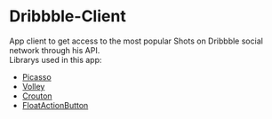# Dribbble-Client
App client to get access to the most popular Shots on Dribbble social network through his API.<br>
Librarys used in this app:
* <a href="http://square.github.io/picasso/">Picasso</a>
* <a href="https://developer.android.com/training/volley/index.html">Volley</a>
* <a href="https://github.com/keyboardsurfer/Crouton">Crouton</a>
* <a href="https://github.com/Clans/FloatingActionButton">FloatActionButton</a>
